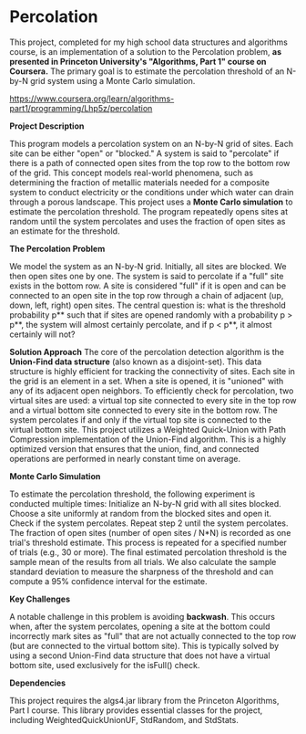 # Percolation

This project, completed for my high school data structures and algorithms course, is an implementation of a solution to the Percolation problem, __as presented in Princeton University's "Algorithms, Part 1" course on Coursera.__ The primary goal is to estimate the percolation threshold of an N-by-N grid system using a Monte Carlo simulation.

https://www.coursera.org/learn/algorithms-part1/programming/Lhp5z/percolation

**Project Description**

This program models a percolation system on an N-by-N grid of sites. Each site can be either "open" or "blocked." A system is said to "percolate" if there is a path of connected open sites from the top row to the bottom row of the grid. This concept models real-world phenomena, such as determining the fraction of metallic materials needed for a composite system to conduct electricity or the conditions under which water can drain through a porous landscape.
This project uses a **Monte Carlo simulation** to estimate the percolation threshold. The program repeatedly opens sites at random until the system percolates and uses the fraction of open sites as an estimate for the threshold.

**The Percolation Problem**

We model the system as an N-by-N grid. Initially, all sites are blocked. We then open sites one by one. The system is said to percolate if a "full" site exists in the bottom row. A site is considered "full" if it is open and can be connected to an open site in the top row through a chain of adjacent (up, down, left, right) open sites.
The central question is: what is the threshold probability p** such that if sites are opened randomly with a probability p > p**, the system will almost certainly percolate, and if p < p**, it almost certainly will not?

**Solution Approach**
The core of the percolation detection algorithm is the **Union-Find data structure** (also known as a disjoint-set). This data structure is highly efficient for tracking the connectivity of sites. Each site in the grid is an element in a set. When a site is opened, it is "unioned" with any of its adjacent open neighbors.
To efficiently check for percolation, two virtual sites are used: a virtual top site connected to every site in the top row and a virtual bottom site connected to every site in the bottom row. The system percolates if and only if the virtual top site is connected to the virtual bottom site.
This project utilizes a Weighted Quick-Union with Path Compression implementation of the Union-Find algorithm. This is a highly optimized version that ensures that the union, find, and connected operations are performed in nearly constant time on average.

**Monte Carlo Simulation**

To estimate the percolation threshold, the following experiment is conducted multiple times:
Initialize an N-by-N grid with all sites blocked.
Choose a site uniformly at random from the blocked sites and open it.
Check if the system percolates.
Repeat step 2 until the system percolates.
The fraction of open sites (number of open sites / N*N) is recorded as one trial's threshold estimate.
This process is repeated for a specified number of trials (e.g., 30 or more). The final estimated percolation threshold is the sample mean of the results from all trials. We also calculate the sample standard deviation to measure the sharpness of the threshold and can compute a 95% confidence interval for the estimate.

**Key Challenges**

A notable challenge in this problem is avoiding **backwash**. This occurs when, after the system percolates, opening a site at the bottom could incorrectly mark sites as "full" that are not actually connected to the top row (but are connected to the virtual bottom site). This is typically solved by using a second Union-Find data structure that does not have a virtual bottom site, used exclusively for the isFull() check.

**Dependencies**

This project requires the algs4.jar library from the Princeton Algorithms, Part I course. This library provides essential classes for the project, including WeightedQuickUnionUF, StdRandom, and StdStats.
